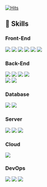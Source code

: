 
<div align="left">

[![Hits](https://hits.seeyoufarm.com/api/count/incr/badge.svg?url=https%3A%2F%2Fgithub.com%2Fbeomkim7%2Fhit-counter&count_bg=%2379C83D&title_bg=%23555555&icon=&icon_color=%23FF0000&title=visit&edge_flat=true)](https://hits.seeyoufarm.com)
<br>

</div>

## 🚀 Skills
<h3 style="font-weight: bold;">Front-End</h3>
<div>
  <img src="https://img.shields.io/badge/html5-E34F26?style=for-the-badge&logo=html5&logoColor=white"> 
  <img src="https://img.shields.io/badge/CSS3-239120?&style=for-the-badge&logo=css3&logoColor=white">
  <img src="https://img.shields.io/badge/javascript-F7DF1E?style=for-the-badge&logo=javascript&logoColor=white"> 
  <img src="https://img.shields.io/badge/Bootstrap-563D7C?style=for-the-badge&logo=bootstrap&logoColor=white"> 
   <img src="https://img.shields.io/badge/jQuery-0769AD?style=for-the-badge&logo=jquery&logoColor=white">
  <img src="https://img.shields.io/badge/Vue-4FC08D?style=for-the-badge&logo=vuedotjs&logoColor=white">
</div>
<h3 style="font-weight: bold;">Back-End</h3>
<div>
  <img src="https://img.shields.io/badge/Java-007396?style=for-the-badge&logo=Java&logoColor=white"> 
  <img src="https://img.shields.io/badge/Spring-6DB33F?style=for-the-badge&logo=spring&logoColor=white"> 
  <img src="https://img.shields.io/badge/Spring Framework-6DB33F?style=for-the-badge&logo=spring&logoColor=white">
  <img src="https://img.shields.io/badge/SpringBoot-6DB33F?style=for-the-badge&logo=SpringBoot&logoColor=white">
  <br>
  <img src="https://img.shields.io/badge/Maven-C71A36?style=for-the-badge&logo=SpringBoot&logoColor=white">
  <img src="https://img.shields.io/badge/Gradle-02303A?style=for-the-badge&logo=SpringBoot&logoColor=white">
</div>

<h3 style="font-weight: bold;">Database</h3>
<div>
  <img src="https://img.shields.io/badge/oracle-F80000?style=for-the-badge&logo=oracle&logoColor=white"> 
  <img src="https://img.shields.io/badge/MariaDB-003545?style=for-the-badge&logo=mariadb&logoColor=white">
</div>
<h3 style="font-weight: bold;">Server</h3>
<div>
    <img src="https://img.shields.io/badge/linux-FCC624?style=for-the-badge&logo=linux&logoColor=black"> 
    <img src="https://img.shields.io/badge/apache tomcat-F8DC75?style=for-the-badge&logo=apachetomcat&logoColor=black">
    <img src="https://img.shields.io/badge/Ubuntu-E95420?style=for-the-badge&logo=ubuntu&logoColor=white">
</div>

<h3 style="font-weight: bold;">Cloud</h3>
<div>
   <img src="https://img.shields.io/badge/AWS-232F3E?style=for-the-badge&logo=amazonwebservices&logoColor=white"> 
</div>

<h3 style="font-weight: bold;">DevOps</h3>
<div>
  <img src="https://img.shields.io/badge/GitHub-181717?style=for-the-badge&logo=github&logoColor=white"> 
  <img src="https://img.shields.io/badge/Github actions-2088FF?style=for-the-badge&logo=githubactions&logoColor=white"> 
  <img src="https://img.shields.io/badge/Docker-2496ED?style=for-the-badge&logo=docker&logoColor=white"> 
       
</div>














